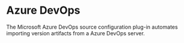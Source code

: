 
# Azure DevOps

The Microsoft Azure DevOps source configuration plug-in automates importing version artifacts from a Azure DevOps server.
